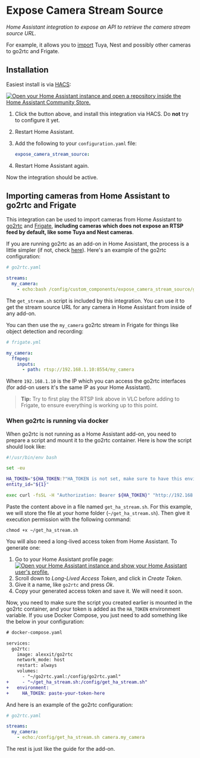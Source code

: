 # Expose Camera Stream Source

_Home Assistant integration to expose an API to retrieve the camera stream source URL._

For example, it allows you to [import](#importing-cameras-from-home-assistant-to-go2rtc-and-frigate) Tuya, Nest and possibly other cameras to go2rtc and Frigate.

## Installation

Easiest install is via [HACS](https://hacs.xyz/):

[![Open your Home Assistant instance and open a repository inside the Home Assistant Community Store.](https://my.home-assistant.io/badges/hacs_repository.svg)](https://my.home-assistant.io/redirect/hacs_repository/?owner=felipecrs&repository=hass-expose-camera-stream-source&category=integration)

1. Click the button above, and install this integration via HACS. Do **not** try to configure it yet.
2. Restart Home Assistant.
3. Add the following to your `configuration.yaml` file:

    ```yaml
    expose_camera_stream_source:
    ```
4. Restart Home Assistant again.

Now the integration should be active.

## Importing cameras from Home Assistant to go2rtc and Frigate

This integration can be used to import cameras from Home Assistant to [go2rtc](https://github.com/alexxit/go2rtc) and [Frigate](https://github.com/blakeblackshear/frigate), **including cameras which does not expose an RTSP feed by default, like some Tuya and Nest cameras**.

If you are running go2rtc as an add-on in Home Assistant, the process is a little simpler (if not, check [here](#when-go2rtc-is-running-via-docker)). Here's an example of the go2rtc configuration:

```yaml
# go2rtc.yaml

streams:
  my_camera:
    - echo:bash /config/custom_components/expose_camera_stream_source/get_stream.sh camera.my_camera
```

The `get_stream.sh` script is included by this integration. You can use it to get the stream source URL for any camera in Home Assistant from inside of any add-on.

You can then use the `my_camera` go2rtc stream in Frigate for things like object detection and recording:

```yaml
# frigate.yml

my_camera:
  ffmpeg:
    inputs:
      - path: rtsp://192.168.1.10:8554/my_camera
```

Where `192.168.1.10` is the IP which you can access the go2rtc interfaces (for add-on users it's the same IP as your Home Assistant).

> **Tip:** Try to first play the RTSP link above in VLC before adding to Frigate, to ensure everything is working up to this point.

### When go2rtc is running via docker

When go2rtc is not running as a Home Assistant add-on, you need to prepare a script and mount it to the go2rtc container. Here is
how the script should look like:

```bash
#!/usr/bin/env bash

set -eu

HA_TOKEN="${HA_TOKEN:?"HA_TOKEN is not set, make sure to have this environment variable set with your Home Assisant long-lived token."}"
entity_id="${1}"

exec curl -fsSL -H "Authorization: Bearer ${HA_TOKEN}" "http://192.168.1.10:8123/api/camera_stream_source/${entity_id}"
```

Paste the content above in a file named `get_ha_stream.sh`. For this example, we will store the file at your home folder (`~/get_ha_stream.sh`). Then give it execution permission with the following command:

```console
chmod +x ~/get_ha_stream.sh
```

You will also need a long-lived access token from Home Assistant. To generate one:

1. Go to your Home Assistant profile page: [![Open your Home Assistant instance and show your Home Assistant user's profile.](https://my.home-assistant.io/badges/profile.svg)](https://my.home-assistant.io/redirect/profile/)
2. Scroll down to _Long-Lived Access Token_, and click in _Create Token_.
3. Give it a name, like `go2rtc` and press _Ok_.
4. Copy your generated access token and save it. We will need it soon.

Now, you need to make sure the script you created earlier is mounted in the go2rtc container, and your token is added as the `HA_TOKEN` environment variable. If you use Docker Compose, you just need to add something like the below in your configuration:

```diff
# docker-compose.yaml

services:
  go2rtc:
    image: alexxit/go2rtc
    network_mode: host
    restart: always
    volumes:
      - "~/go2rtc.yaml:/config/go2rtc.yaml"
+     - "~/get_ha_stream.sh:/config/get_ha_stream.sh"
+   environment:
+     HA_TOKEN: paste-your-token-here
```

And here is an example of the go2rtc configuration:

```yaml
# go2rtc.yaml

streams:
  my_camera:
    - echo:/config/get_ha_stream.sh camera.my_camera
```

The rest is just like the guide for the add-on.
